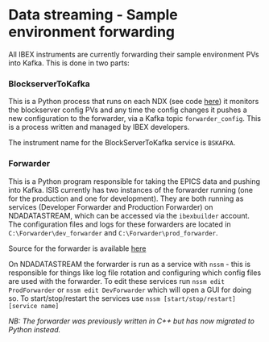 # Data streaming - Sample environment forwarding

All IBEX instruments are currently forwarding their sample environment PVs into Kafka. This is done in two parts:

### BlockserverToKafka
This is a Python process that runs on each NDX (see code [here](https://github.com/ISISComputingGroup/EPICS-inst_servers/tree/master/BlockServerToKafka)) it monitors the blockserver config PVs and any time the config changes it pushes a new configuration to the forwarder, via a Kafka topic `forwarder_config`. This is a process written and managed by IBEX developers.

The instrument name for the BlockServerToKafka service is `BSKAFKA`. 

### Forwarder
This is a Python program responsible for taking the EPICS data and pushing into Kafka. ISIS currently has two instances of the forwarder running (one for the production and one for development). They are both running as services (Developer Forwarder and Production Forwarder) on NDADATASTREAM, which can be accessed via the `ibexbuilder` account. The configuration files and logs for these forwarders are located in `C:\Forwarder\dev_forwarder` and `C:\Forwarder\prod_forwarder`.

Source for the forwarder is available [here](github.com/ess-dmsc/forwarder)

On NDADATASTREAM the forwarder is run as a service with `nssm` - this is responsible for things like log file rotation and configuring which config files are used with the forwarder. To edit these services run `nssm edit ProdForwarder` or `nssm edit DevForwarder` which will open a GUI for doing so. 
To start/stop/restart the services use `nssm [start/stop/restart] [service name]` 

_NB: The forwarder was previously written in C++ but has now migrated to Python instead._